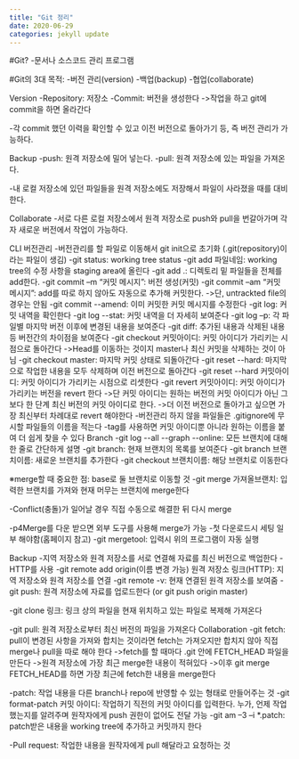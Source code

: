 ```yaml
---
title: "Git 정리"
date: 2020-06-29
categories: jekyll update
---
```


#Git?
-문서나 소스코드 관리 프로그램

#Git의 3대 목적: 
-버전 관리(version)
-백업(backup)
-협업(collaborate)

Version
-Repository: 저장소
-Commit: 버전을 생성한다
 ->작업을 하고 git에 commit을 하면 올라간다

-각 commit 했던 이력을 확인할 수 있고 이전 버전으로 돌아가기 등, 즉 버전 관리가 가능하다.

Backup
-push: 원격 저장소에 밀어 넣는다.
-pull: 원격 저장소에 있는 파일을 가져온다.

-내 로컬 저장소에 있던 파일들을 원격 저장소에도 저장해서 파일이 사라졌을 때를 대비한다.

Collaborate
-서로 다른 로컬 저장소에서 원격 저장소로 push와 pull을 번갈아가며 각자 새로운 버전에서 작업이 가능하다.




CLI 버전관리
-버전관리를 할 파일로 이동해서 git init으로 초기화 (.git(repository)이라는 파일이 생김)
-git status: working tree status
-git add 파일네임: working tree의 수정 사항을 staging area에 올린다
-git add .: 디렉토리 밑 파일들을 전체를 add한다.
-git commit –m “커밋 메시지”: 버전 생성(커밋)
-git commit –am “커밋 메시지”: add를 따로 하지 않아도 자동으로 추가해 커밋한다.
 ->단, untrackted file의 경우는 안됨 
-git commit --amend: 이미 커밋한 커밋 메시지를 수정한다
-git log: 커밋 내역을 확인한다
-git log --stat: 커밋 내역을 더 자세히 보여준다
-git log –p: 각 파일별 마지막 버전 이후에 변경된 내용을 보여준다
-git diff: 추가된 내용과 삭제된 내용 등 버전간의 차이점을 보여준다
-git checkout 커밋아이디: 커밋 아이디가 가리키는 시점으로 돌아간다
 ->Head를 이동하는 것이지 master나 최신 커밋을 삭제하는 것이 아님
-git checkout master: 마지막 커밋 상태로 되돌아간다
-git reset --hard: 마지막으로 작업한 내용을 모두 삭제하며 이전 버전으로 돌아간다
-git reset --hard 커밋아이디: 커밋 아이디가 가리키는 시점으로 리셋한다
-git revert 커밋아이디: 커밋 아이디가 가리키는 버전을 revert 한다
 ->단 커밋 아이디는 원하는 버전의 커밋 아이디가 아닌 그보다 한 단계 최신 버전의 커밋 아이디로 한다.
 ->더 이전 버전으로 돌아가고 싶으면 가장 최신부터 차례대로 revert 해야한다
-버전관리 하지 않을 파일들은 .gitignore에 무시할 파일들의 이름을 적는다
-tag를 사용하면 커밋 아이디뿐 아니라 원하는 이름을 붙여 더 쉽게 찾을 수 있다
Branch
-git log --all --graph --online: 모든 브랜치에 대해 한 줄로 간단하게 설명
-git branch: 현재 브랜치의 목록를 보여준다
-git branch 브랜치이름: 새로운 브랜치를 추가한다
-git checkout 브랜치이름: 해당 브랜치로 이동한다

※merge할 때 중요한 점: base로 둘 브랜치로 이동할 것
-git merge 가져올브랜치: 입력한 브랜치를 가져와 현재 머무는 브랜치에 merge한다

-Conflict(충돌)가 일어날 경우 직접 수동으로 해결한 뒤 다시 merge

-p4Merge를 다운 받으면 외부 도구를 사용해 merge가 가능
-첫 다운로드시 세팅 일부 해야함(홈페이지 참고)
-git mergetool: 입력시 위의 프로그램이 자동 실행





Backup
-지역 저장소와 원격 저장소를 서로 연결해 자료를 최신 버전으로 백업한다
-HTTP를 사용
-git remote add origin(이름 변경 가능) 원격 저장소 링크(HTTP): 지역 저장소와 원격 저장소를 연결
-git remote -v: 현재 연결된 원격 저장소를 보여줌
-git push: 원격 저장소에 자료를 업로드한다 (or git push origin master)

-git clone 링크: 링크 상의 파일을 현재 위치하고 있는 파일로 복제해 가져온다

-git pull: 원격 저장소로부터 최신 버전의 파일을 가져온다
Collaboration
-git fetch: pull이 변경된 사항을 가져와 합치는 것이라면 fetch는 가져오지만 합치지 않아 직접 merge나 pull을 따로 해야 한다
 ->fetch를 할 때마다 .git 안에 FETCH_HEAD 파일을 만든다
 ->원격 저장소에 가장 최근 merge한 내용이 적혀있다
 ->이후 git merge FETCH_HEAD를 하면 가장 최근에 fetch한 내용을 merge한다

-patch: 작업 내용을 다른 branch나 repo에 반영할 수 있는 형태로 만들어주는 것
-git format-patch 커밋 아이디: 작업하기 직전의 커밋 아이디를 입력한다. 누가, 언제 작업했는지를 알려주며 원작자에게 push 권한이 없어도 전달 가능
-git am –3 –i *.patch: patch받은 내용을 working tree에 추가하고 커밋까지 한다

-Pull request: 작업한 내용을 원작자에게 pull 해달라고 요청하는 것

